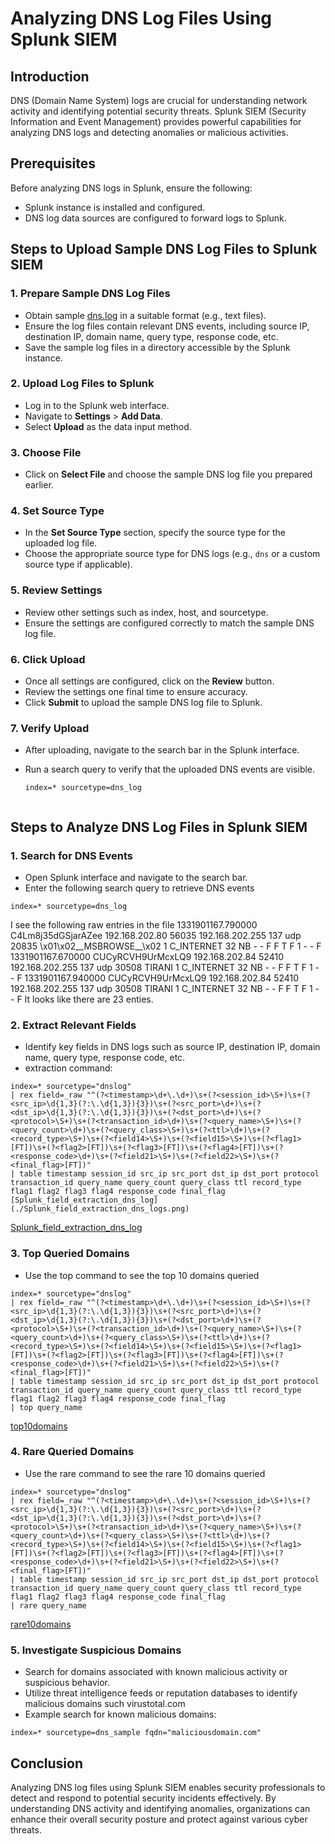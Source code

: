 # Analyzing DNS Log Files Using Splunk SIEM

## Introduction
DNS (Domain Name System) logs are crucial for understanding network activity and identifying potential security threats. Splunk SIEM (Security Information and Event Management) provides powerful capabilities for analyzing DNS logs and detecting anomalies or malicious activities.

## Prerequisites
Before analyzing DNS logs in Splunk, ensure the following:
- Splunk instance is installed and configured.
- DNS log data sources are configured to forward logs to Splunk.

## Steps to Upload Sample DNS Log Files to Splunk SIEM

### 1. Prepare Sample DNS Log Files
- Obtain sample [dns.log](./dns.log.gz) in a suitable format (e.g., text files).
- Ensure the log files contain relevant DNS events, including source IP, destination IP, domain name, query type, response code, etc.
- Save the sample log files in a directory accessible by the Splunk instance.

### 2. Upload Log Files to Splunk
- Log in to the Splunk web interface.
- Navigate to **Settings** > **Add Data**.
- Select **Upload** as the data input method.

### 3. Choose File
- Click on **Select File** and choose the sample DNS log file you prepared earlier.

### 4. Set Source Type
- In the **Set Source Type** section, specify the source type for the uploaded log file.
- Choose the appropriate source type for DNS logs (e.g., `dns` or a custom source type if applicable).

### 5. Review Settings
- Review other settings such as index, host, and sourcetype.
- Ensure the settings are configured correctly to match the sample DNS log file.

### 6. Click Upload
- Once all settings are configured, click on the **Review** button.
- Review the settings one final time to ensure accuracy.
- Click **Submit** to upload the sample DNS log file to Splunk.

### 7. Verify Upload
- After uploading, navigate to the search bar in the Splunk interface.
- Run a search query to verify that the uploaded DNS events are visible.
  
  ```spl
  index=* sourcetype=dns_log


## Steps to Analyze DNS Log Files in Splunk SIEM

### 1. Search for DNS Events   
- Open Splunk interface and navigate to the search bar.   
- Enter the following search query to retrieve DNS events   
```
index=* sourcetype=dns_log
```
I see the following raw entries in the file
1331901167.790000	C4Lm8j35dGSjarAZee	192.168.202.80	56035	192.168.202.255	137	udp	20835	\x01\x02__MSBROWSE__\x02	1	C_INTERNET	32	NB	-	-	F	F	T	F	1	-	-	F
1331901167.670000	CUCyRCVH9UrMcxLQ9	192.168.202.84	52410	192.168.202.255	137	udp	30508	TIRANI	1	C_INTERNET	32	NB	-	-	F	F	T	F	1	-	-	F
1331901167.940000	CUCyRCVH9UrMcxLQ9	192.168.202.84	52410	192.168.202.255	137	udp	30508	TIRANI	1	C_INTERNET	32	NB	-	-	F	F	T	F	1	-	-	F
It looks like there are 23 enties.

### 2. Extract Relevant Fields
- Identify key fields in DNS logs such as source IP, destination IP, domain name, query type, response code, etc.   
- extraction command:
```
index=* sourcetype="dnslog"
| rex field=_raw "^(?<timestamp>\d+\.\d+)\s+(?<session_id>\S+)\s+(?<src_ip>\d{1,3}(?:\.\d{1,3}){3})\s+(?<src_port>\d+)\s+(?<dst_ip>\d{1,3}(?:\.\d{1,3}){3})\s+(?<dst_port>\d+)\s+(?<protocol>\S+)\s+(?<transaction_id>\d+)\s+(?<query_name>\S+)\s+(?<query_count>\d+)\s+(?<query_class>\S+)\s+(?<ttl>\d+)\s+(?<record_type>\S+)\s+(?<field14>\S+)\s+(?<field15>\S+)\s+(?<flag1>[FT])\s+(?<flag2>[FT])\s+(?<flag3>[FT])\s+(?<flag4>[FT])\s+(?<response_code>\d+)\s+(?<field21>\S+)\s+(?<field22>\S+)\s+(?<final_flag>[FT])"
| table timestamp session_id src_ip src_port dst_ip dst_port protocol transaction_id query_name query_count query_class ttl record_type flag1 flag2 flag3 flag4 response_code final_flag
[Splunk_field_extraction_dns_log](./Splunk_field_extraction_dns_logs.png)

```
[Splunk_field_extraction_dns_log](./Splunk_field_extraction_dns_logs.png)

### 3. Top Queried Domains 
- Use the top command to see the top 10 domains queried

```
index=* sourcetype="dnslog"
| rex field=_raw "^(?<timestamp>\d+\.\d+)\s+(?<session_id>\S+)\s+(?<src_ip>\d{1,3}(?:\.\d{1,3}){3})\s+(?<src_port>\d+)\s+(?<dst_ip>\d{1,3}(?:\.\d{1,3}){3})\s+(?<dst_port>\d+)\s+(?<protocol>\S+)\s+(?<transaction_id>\d+)\s+(?<query_name>\S+)\s+(?<query_count>\d+)\s+(?<query_class>\S+)\s+(?<ttl>\d+)\s+(?<record_type>\S+)\s+(?<field14>\S+)\s+(?<field15>\S+)\s+(?<flag1>[FT])\s+(?<flag2>[FT])\s+(?<flag3>[FT])\s+(?<flag4>[FT])\s+(?<response_code>\d+)\s+(?<field21>\S+)\s+(?<field22>\S+)\s+(?<final_flag>[FT])"
| table timestamp session_id src_ip src_port dst_ip dst_port protocol transaction_id query_name query_count query_class ttl record_type flag1 flag2 flag3 flag4 response_code final_flag
| top query_name

```
[top10domains](./top10domains.png)

### 4. Rare Queried Domains 
- Use the rare command to see the rare 10 domains queried

```
index=* sourcetype="dnslog"
| rex field=_raw "^(?<timestamp>\d+\.\d+)\s+(?<session_id>\S+)\s+(?<src_ip>\d{1,3}(?:\.\d{1,3}){3})\s+(?<src_port>\d+)\s+(?<dst_ip>\d{1,3}(?:\.\d{1,3}){3})\s+(?<dst_port>\d+)\s+(?<protocol>\S+)\s+(?<transaction_id>\d+)\s+(?<query_name>\S+)\s+(?<query_count>\d+)\s+(?<query_class>\S+)\s+(?<ttl>\d+)\s+(?<record_type>\S+)\s+(?<field14>\S+)\s+(?<field15>\S+)\s+(?<flag1>[FT])\s+(?<flag2>[FT])\s+(?<flag3>[FT])\s+(?<flag4>[FT])\s+(?<response_code>\d+)\s+(?<field21>\S+)\s+(?<field22>\S+)\s+(?<final_flag>[FT])"
| table timestamp session_id src_ip src_port dst_ip dst_port protocol transaction_id query_name query_count query_class ttl record_type flag1 flag2 flag3 flag4 response_code final_flag
| rare query_name

```
[rare10domains](./rare10domains.png)

### 5. Investigate Suspicious Domains
- Search for domains associated with known malicious activity or suspicious behavior.
- Utilize threat intelligence feeds or reputation databases to identify malicious domains such virustotal.com
- Example search for known malicious domains:
```
index=* sourcetype=dns_sample fqdn="maliciousdomain.com"
```

## Conclusion
Analyzing DNS log files using Splunk SIEM enables security professionals to detect and respond to potential security incidents effectively. By understanding DNS activity and identifying anomalies, organizations can enhance their overall security posture and protect against various cyber threats.




